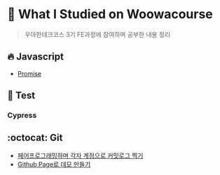 # 🎈 What I Studied on Woowacourse

> 우아한테크코스 3기 FE과정에 참여하며 공부한 내용 정리

## :fire: Javascript

- [Promise](./Javascript/Promise/Promise.md)

## :bookmark_tabs: ​Test

### Cypress

## :octocat: Git

- [페어프로그래밍하며 각자 계정으로 커밋로그 찍기](./Git/pair-programming/pair-programming.md)
- [Github Page로 데모 만들기](./Git/github-page-demo/README.md)
